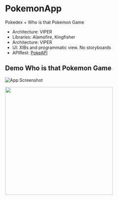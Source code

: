 
# PokemonApp
Pokedex + Who is that Pokemon Game
 - Architecture: VIPER
 - Libraries: Alamofire, Kingfisher
 - Architecture: VIPER
 - UI: XIBs and programmatic view. No storyboards
 - APIRest: [PokeAPI](https://pokeapi.co)
 
 
## Demo Who is that Pokemon Game

![App Screenshot](https://via.placeholder.com/468x300?text=App+Screenshot+Here)

<img src="images/demo.mov" width=350 />

